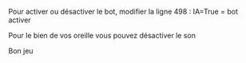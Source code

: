 Pour activer ou désactiver le bot, modifier la ligne 498 :
IA=True = bot activer

Pour le bien de vos oreille vous pouvez désactiver le son

Bon jeu